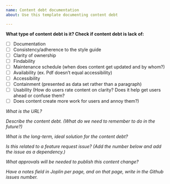 ```yaml
---
name: Content debt documentation 
about: Use this template documenting content debt

---
```

**What type of content debt is it? Check if content debt is lack of:** 
<!--- here we describe the content debt --->
- [ ] Documentation
- [ ] Consistency/adherence to the style guide
- [ ] Clarity of ownership
- [ ] Findability
- [ ] Maintenance schedule (when does content get updated and by whom?)
- [ ] Availability (ex. Pdf doesn’t equal accessibility)
- [ ] Accessibility
- [ ] Containment (presented as data set rather than a paragraph)
- [ ] Usability (How do users rate content on clarity? Does it help get users ahead or confuse them? 
- [ ] Does content create more work for users and annoy them?) 

*What is the URL?*

*Describe the content debt. (What do we need to remember to do in the future?)*

*What is the long-term, ideal solution for the content debt?*

*Is this related to a feature request issue? (Add the number below and add the issue as a dependency.)*

*What approvals will be needed to publish this content change?*

*Have a notes field in Joplin per page, and on that page, write in the Github issues number.*

